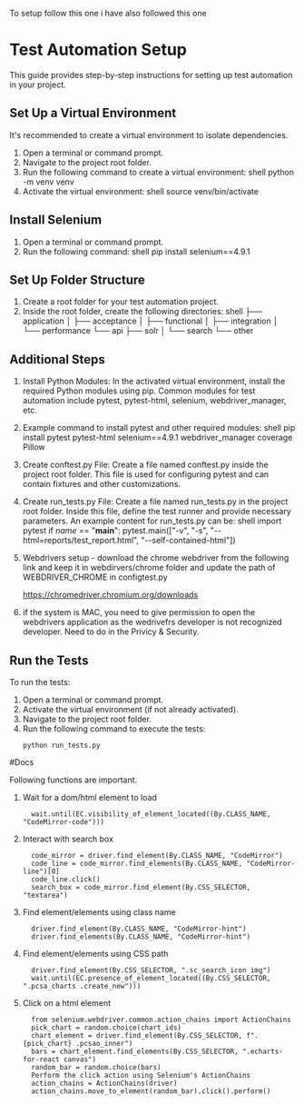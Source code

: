 To setup follow this one i have also followed this one 

# Test Automation Setup

This guide provides step-by-step instructions for setting up test automation in your project.

## Set Up a Virtual Environment

It's recommended to create a virtual environment to isolate dependencies.

1. Open a terminal or command prompt.
2. Navigate to the project root folder.
3. Run the following command to create a virtual environment:
   shell
   python -m venv venv
4. Activate the virtual environment:
   shell
   source venv/bin/activate

## Install Selenium
1. Open a terminal or command prompt.
2. Run the following command:
   shell
   pip install selenium==4.9.1

## Set Up Folder Structure
1. Create a root folder for your test automation project.
2. Inside the root folder, create the following directories:
   shell
   ├── application
   │   ├── acceptance
   │   ├── functional
   │   ├── integration
   │   └── performance
   └── api
       ├── solr
       │   └── search
       └── other

## Additional Steps

1. Install Python Modules: In the activated virtual environment, install the required Python modules using pip. Common modules for test automation include pytest, pytest-html, selenium, webdriver_manager, etc.

2. Example command to install pytest and other required modules:
   shell
   pip install pytest pytest-html selenium==4.9.1 webdriver_manager coverage Pillow

3. Create conftest.py File: Create a file named conftest.py inside the project root folder. This file is used for configuring pytest and can contain fixtures and other customizations.

4. Create run_tests.py File: Create a file named run_tests.py in the project root folder. Inside this file, define the test runner and provide necessary parameters. An example content for run_tests.py can be:
    shell
    import pytest
    if _name_ == "__main__":
        pytest.main(["-v", "-s", "--html=reports/test_report.html", "--self-contained-html"])

5. Webdrivers setup - download the chrome webdriver from the following link and keep it in webdirvers/chrome folder and update the path of WEBDRIVER_CHROME in configtest.py
   
   https://chromedriver.chromium.org/downloads

6. if the system is MAC, you need to give permission to open the webdrivers application as the wedrivefrs developer is not recognized developer. Need to do in the Privicy & Security. 

## Run the Tests
To run the tests:

1. Open a terminal or command prompt.
2. Activate the virtual environment (if not already activated).
3. Navigate to the project root folder.
4. Run the following command to execute the tests:
    ```shell
   python run_tests.py

#Docs

Following functions are important.

1. Wait for a dom/html element to load

         wait.until(EC.visibility_of_element_located((By.CLASS_NAME, "CodeMirror-code")))

2. Interact with search box

         code_mirror = driver.find_element(By.CLASS_NAME, "CodeMirror")
         code_line = code_mirror.find_elements(By.CLASS_NAME, "CodeMirror-line")[0]
         code_line.click()
         search_box = code_mirror.find_element(By.CSS_SELECTOR, "textarea")

3. Find element/elements using class name

         driver.find_element(By.CLASS_NAME, "CodeMirror-hint")
         driver.find_elements(By.CLASS_NAME, "CodeMirror-hint")

4. Find element/elements using CSS path

         driver.find_element(By.CSS_SELECTOR, ".sc_search_icon img")
         wait.until(EC.presence_of_element_located((By.CSS_SELECTOR, ".pcsa_charts .create_new")))

5. Click on a html element

         from selenium.webdriver.common.action_chains import ActionChains
         pick_chart = random.choice(chart_ids)
         chart_element = driver.find_element(By.CSS_SELECTOR, f".{pick_chart} .pcsao_inner")
         bars = chart_element.find_elements(By.CSS_SELECTOR, ".echarts-for-react canvas")
         random_bar = random.choice(bars)
         Perform the click action using Selenium's ActionChains
         action_chains = ActionChains(driver)
         action_chains.move_to_element(random_bar).click().perform()
